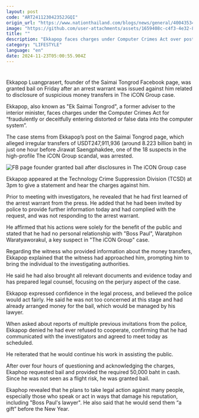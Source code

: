 ```yaml
---
layout: post
code: "ART241123042352JGQI"
origin_url: "https://www.nationthailand.com/blogs/news/general/40043534"
image: "https://github.com/user-attachments/assets/1659408c-c4f3-4e32-8a98-aae143dd7ffc"
title: ""
description: "Ekkapop faces charges under Computer Crimes Act over post on irregular transfers totalling USDT247,911,936"
category: "LIFESTYLE"
language: "en"
date: 2024-11-23T05:00:55.904Z
---
```


# 









Ekkapop Luangprasert, founder of the Saimai Tongrod Facebook page, was granted bail on Friday after an arrest warrant was issued against him related to disclosure of suspicious money transfers in The iCON Group case.

Ekkapop, also known as "Ek Saimai Tongrod", a former adviser to the interior minister, faces charges under the Computer Crimes Act for “fraudulently or deceitfully entering distorted or false data into the computer system”.

The case stems from Ekkapop’s post on the Saimai Tongrod page, which alleged irregular transfers of USDT247,911,936 (around 8.223 billion baht) in just one hour before Jirawat Saengphakdee, one of the 18 suspects in the high-profile The iCON Group scandal, was arrested.

  ![FB page founder granted bail after disclosures in The iCON Group case](https://github.com/user-attachments/assets/fab1fcda-1361-47fe-ba31-1c12bb7eff2c)

Ekkapop appeared at the Technology Crime Suppression Division (TCSD) at 3pm to give a statement and hear the charges against him.

Prior to meeting with investigators, he revealed that he had first learned of the arrest warrant from the press. He added that he had been invited by police to provide further information today and had complied with the request, and was not responding to the arrest warrant.

He affirmed that his actions were solely for the benefit of the public and stated that he had no personal relationship with "Boss Paul", Waratphon Waratyaworakul, a key suspect in "The iCON Group" case.

Regarding the witness who provided information about the money transfers, Ekkapop explained that the witness had approached him, prompting him to bring the individual to the investigating authorities.

He said he had also brought all relevant documents and evidence today and has prepared legal counsel, focusing on the perjury aspect of the case.

Ekkapop expressed confidence in the legal process, and believed the police would act fairly. He said he was not too concerned at this stage and had already arranged money for the bail, which would be managed by his lawyer.

When asked about reports of multiple previous invitations from the police, Ekkapop denied he had ever refused to cooperate, confirming that he had communicated with the investigators and agreed to meet today as scheduled.

He reiterated that he would continue his work in assisting the public.

After over four hours of questioning and acknowledging the charges, Ekaphop requested bail and provided the required 50,000 baht in cash. Since he was not seen as a flight risk, he was granted bail.

Ekaphop revealed that he plans to take legal action against many people, especially those who speak or act in ways that damage his reputation, including "Boss Paul's lawyer". He also said that he would send them “a gift” before the New Year.

